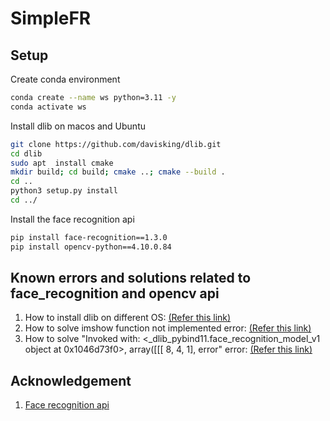 # SimpleFR

## Setup
Create conda environment
```bash
conda create --name ws python=3.11 -y
conda activate ws
```

Install dlib on macos and Ubuntu
```bash
git clone https://github.com/davisking/dlib.git
cd dlib
sudo apt  install cmake
mkdir build; cd build; cmake ..; cmake --build .
cd ..
python3 setup.py install
cd ../
```

Install the face recognition api
```bash
pip install face-recognition==1.3.0
pip install opencv-python==4.10.0.84
```

## Known errors and solutions related to face_recognition and opencv api
1. How to install dlib on different OS: [(Refer this link)](https://gist.github.com/ageitgey/629d75c1baac34dfa5ca2a1928a7aeaf)
2. How to solve imshow function not implemented error: [(Refer this link)](https://github.com/opencv/opencv-python/issues/17#issuecomment-877649472)
3. How to solve "Invoked with: <_dlib_pybind11.face_recognition_model_v1 object at 0x1046d73f0>, array([[[ 8, 4, 1], error" error: [(Refer this link)](https://github.com/ageitgey/face_recognition/issues/1516#issuecomment-1615931065)

## Acknowledgement
1. [Face recognition api](https://github.com/ageitgey/face_recognition)
